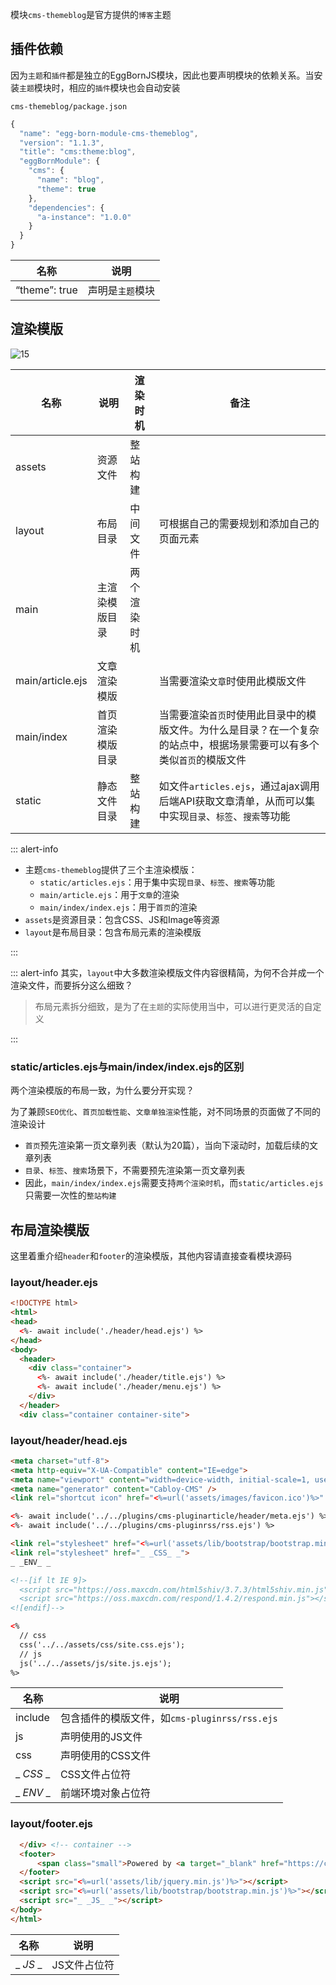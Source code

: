 模块`cms-themeblog`是官方提供的`博客`主题

## 插件依赖

因为`主题`和`插件`都是独立的EggBornJS模块，因此也要声明模块的依赖关系。当安装`主题`模块时，相应的`插件`模块也会自动安装

`cms-themeblog/package.json`

``` javascript
{
  "name": "egg-born-module-cms-themeblog",
  "version": "1.1.3",
  "title": "cms:theme:blog",
  "eggBornModule": {
    "cms": {
      "name": "blog",
      "theme": true
    },
    "dependencies": {
      "a-instance": "1.0.0"
    }
  }
}
```

| 名称 | 说明 |
|----|----|
| “theme”: true | 声明是`主题`模块 |

## 渲染模版

![15](https://portal.cabloy.com/api/a/file/file/download/251b8511fbb44ec08c26a69c832b3fcc.png)

| 名称 | 说明 | 渲染时机 | 备注 |
|----|----|----|----|
| assets | 资源文件 | 整站构建 |    |
| layout | 布局目录 | 中间文件 | 可根据自己的需要规划和添加自己的页面元素 |
| main | 主渲染模版目录 | 两个渲染时机 |    |
| main/article.ejs | 文章渲染模版 |    | 当需要渲染`文章`时使用此模版文件 |
| main/index | 首页渲染模版目录 |    | 当需要渲染`首页`时使用此目录中的模版文件。为什么是目录？在一个复杂的站点中，根据场景需要可以有多个类似`首页`的模版文件 |
| static | 静态文件目录 | 整站构建 | 如文件`articles.ejs`，通过ajax调用后端API获取文章清单，从而可以集中实现`目录`、`标签`、`搜索`等功能 |

::: alert-info
* 主题`cms-themeblog`提供了三个主渲染模版：
  * `static/articles.ejs`：用于集中实现`目录`、`标签`、`搜索`等功能
  * `main/article.ejs`：用于`文章`的渲染
  * `main/index/index.ejs`：用于`首页`的渲染
* `assets`是资源目录：包含CSS、JS和Image等资源
* `layout`是布局目录：包含布局元素的渲染模版

:::

::: alert-info
其实，`layout`中大多数渲染模版文件内容很精简，为何不合并成一个渲染文件，而要拆分这么细致？

> 布局元素拆分细致，是为了在`主题`的实际使用当中，可以进行更灵活的自定义

:::

### static/articles.ejs与main/index/index.ejs的区别

两个渲染模版的布局一致，为什么要分开实现？

为了兼顾`SEO优化`、`首页加载性能`、`文章单独渲染`性能，对不同场景的页面做了不同的渲染设计

* `首页`预先渲染第一页文章列表（默认为20篇），当向下滚动时，加载后续的文章列表
* `目录`、`标签`、`搜索`场景下，不需要预先渲染第一页文章列表
* 因此，`main/index/index.ejs`需要支持`两个渲染时机`，而`static/articles.ejs`只需要一次性的`整站构建`

## 布局渲染模版

这里着重介绍`header`和`footer`的渲染模版，其他内容请直接查看模块源码

### layout/header.ejs

``` html
<!DOCTYPE html>
<html>
<head>
  <%- await include('./header/head.ejs') %>
</head>
<body>
  <header>
    <div class="container">
      <%- await include('./header/title.ejs') %>
      <%- await include('./header/menu.ejs') %>
    </div>
  </header>
  <div class="container container-site">
```

### layout/header/head.ejs

``` html
<meta charset="utf-8">
<meta http-equiv="X-UA-Compatible" content="IE=edge">
<meta name="viewport" content="width=device-width, initial-scale=1, user-scalable=no">
<meta name="generator" content="Cabloy-CMS" />
<link rel="shortcut icon" href="<%=url('assets/images/favicon.ico')%>" type="image/x-icon">

<%- await include('../../plugins/cms-pluginarticle/header/meta.ejs') %>
<%- await include('../../plugins/cms-pluginrss/rss.ejs') %>

<link rel="stylesheet" href="<%=url('assets/lib/bootstrap/bootstrap.min.css')%>">
<link rel="stylesheet" href="_ _CSS_ _">
_ _ENV_ _

<!--[if lt IE 9]>
  <script src="https://oss.maxcdn.com/html5shiv/3.7.3/html5shiv.min.js"></script>
  <script src="https://oss.maxcdn.com/respond/1.4.2/respond.min.js"></script>
<![endif]-->

<%
  // css
  css('../../assets/css/site.css.ejs');
  // js
  js('../../assets/js/site.js.ejs');
%>
```

| 名称 | 说明 |
|----|----|
| include | 包含插件的模版文件，如`cms-pluginrss/rss.ejs` |
| js | 声明使用的JS文件 |
| css | 声明使用的CSS文件 |
| \_ *CSS* \_ | CSS文件占位符 |
| \_ *ENV* \_ | 前端环境对象占位符 |

### layout/footer.ejs

``` html
  </div> <!-- container -->
  <footer>
      <span class="small">Powered by <a target="_blank" href="https://cms.cabloy.com">Cabloy-CMS</a> | Theme - <a target="_blank" href="<%=site._theme.url%>"><%=site._theme.name%></a></span>
  </footer>
  <script src="<%=url('assets/lib/jquery.min.js')%>"></script>
  <script src="<%=url('assets/lib/bootstrap/bootstrap.min.js')%>"></script>
  <script src="_ _JS_ _"></script>
</body>
</html>
```

| 名称 | 说明 |
|----|----|
| \_ *JS* \_ | JS文件占位符 |
